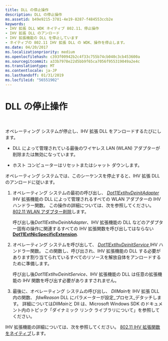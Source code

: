 ```yaml
---
title: DLL の停止操作
description: DLL の停止操作
ms.assetid: b49e9215-3781-4e19-8287-f484553ccb2e
keywords:
- IHV 拡張 DLL WDK ネイティブ 802.11、停止操作
- IHV 拡張 DLL のアンロード
- IHV 拡張機能の DLL を停止しています
- ネイティブの 802.11 IHV 拡張 DLL の WDK、操作を停止します。
ms.date: 04/20/2017
ms.localizationpriority: medium
ms.openlocfilehash: c393f00942b2c4f33c755b74cb040c3cb453600a
ms.sourcegitcommit: a33b7978e22d5bb9f65ca7056f955319049a2e4c
ms.translationtype: MT
ms.contentlocale: ja-JP
ms.lasthandoff: 01/31/2019
ms.locfileid: "56551902"
---
```

# <a name="dll-stop-operations"></a>DLL の停止操作




 

オペレーティング システムが停止し、IHV 拡張 DLL をアンロードするたびにします。

-   DLL によって管理されている最後のワイヤレス LAN (WLAN) アダプターが削除または無効になっています。

-   ホスト コンピューターはリセットまたはシャット ダウンします。

オペレーティング システムでは、このシーケンスを停止すると、IHV 拡張 DLL のアンロードに従います。

1.  オペレーティング システムの最初の呼び出し、 [ *Dot11ExtIhvDeinitAdapter* ](https://msdn.microsoft.com/library/windows/hardware/ff547452) IHV 拡張機能の DLL によって管理されるすべての WLAN アダプターの IHV ハンドラー関数。 この操作の詳細については、次を参照してください。 [802.11 WLAN アダプター削除](802-11-wlan-adapter-removal.md)します。

    呼び出し後*Dot11ExtIhvDeinitAdapter*、IHV 拡張機能の DLL などのアダプター固有の操作に関連するすべての IHV 拡張関数を呼び出してはならない[ **Dot11ExtNicSpecificExtension**](https://msdn.microsoft.com/library/windows/hardware/ff547526).

2.  オペレーティング システムを呼び出して、 [ *Dot11ExtIhvDeinitService* ](https://msdn.microsoft.com/library/windows/hardware/ff547457) IHV ハンドラー関数。 この関数し、呼び出され、IHV 拡張機能の DLL する必要があります割り当てられているすべてのリソースを解放自体をアンロードするために準備します。

    呼び出し後*Dot11ExtIhvDeinitService*、IHV 拡張機能の DLL は任意の拡張機能の IHV 関数を呼び出す必要がありますされません。

3.  最後に、オペレーティング システムの呼び出し、 *DllMain*を IHV 拡張 DLL 内の関数、 *fdwReason* DLL にパラメーターが設定\_プロセス\_デタッチします。 詳細については*DllMain*と Dll は、Microsoft Windows SDK のドキュメント内のトピック「ダイナミック リンク ライブラリについて」を参照してください。

IHV 拡張機能の詳細については、次を参照してください。 [802.11 IHV 拡張関数をネイティブ](https://msdn.microsoft.com/library/windows/hardware/ff560609)します。

 

 





